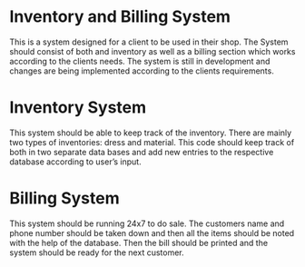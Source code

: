 # Inventory and Billing System

This is a system designed for a client to be used in their shop. The System should consist of both and inventory as well as a billing section which works according to the 
clients needs. The system is still in development and changes are being implemented according to the clients requirements. 

# Inventory System

This system should be able to keep track of the inventory. There are mainly two types of inventories: dress and material. This code should keep track of both in two separate 
data bases and add new entries to the respective database according to user’s input. 

# Billing System

This system should be running 24x7 to do sale. The customers name and phone number should be taken down and then all the items should be noted with the help of the database. 
Then the bill should be printed and the system should be ready for the next customer. 
